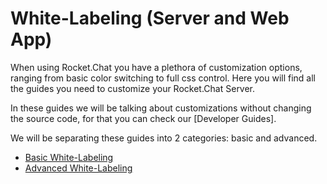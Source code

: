 # White-Labeling \(Server and Web App\)

When using Rocket.Chat you have a plethora of customization options, ranging from basic color switching to full css control. Here you will find all the guides you need to customize your Rocket.Chat Server.

In these guides we will be talking about customizations without changing the source code, for that you can check our \[Developer Guides\].

We will be separating these guides into 2 categories: basic and advanced.

* [Basic White-Labeling](https://docs.rocket.chat/guides/administrator-guides/white-labeling/basic-white-labeling)
* [Advanced White-Labeling](https://docs.rocket.chat/guides/administrator-guides/white-labeling/advanced-white-labeling)
